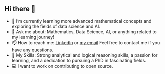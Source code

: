 ## Hi there 👋

- 🌱 I’m currently learning more advanced mathematical concepts and exploring the fields of data science and AI.
- 💬 Ask me about: Mathematics, Data Science, AI, or anything related to my learning journey!
- 📫 How to reach me: [LinkedIn](https://www.linkedin.com/in/eleni-lazaridou/) or [my email](mailto:lazaridou.eleni00@gmail.com?subject=[GitHub-Inquiry]) Feel free to contact me if you have any questions.
- 🔭 My Skills: Strong analytical and logical reasoning skills, a passion for learning, and a dedication to pursuing a PhD in fascinating fields.
- 💻 I want to work on contributing to open source.

<!--
**lazaridoue/lazaridoue** is a ✨ _special_ ✨ repository because its `README.md` (this file) appears on your GitHub profile.

Here are some ideas to get you started:

- 🔭 I’m currently working on ...
- 🌱 I’m currently learning ...
- 👯 I’m looking to collaborate on ...
- 🤔 I’m looking for help with ...
- 💬 Ask me about ...
- 📫 How to reach me: ...
- 😄 Pronouns: ...
- ⚡ Fun fact: ...
-->
